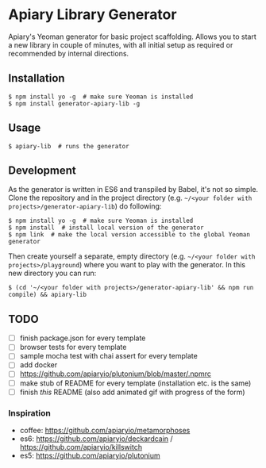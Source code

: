 # Apiary Library Generator

Apiary's Yeoman generator for basic project scaffolding. Allows you to start
a new library in couple of minutes, with all initial setup as required or
recommended by internal directions.

## Installation

```shell
$ npm install yo -g  # make sure Yeoman is installed
$ npm install generator-apiary-lib -g
```

## Usage

```shell
$ apiary-lib  # runs the generator
```

## Development

As the generator is written in ES6 and transpiled by Babel, it's not so
simple. Clone the repository and in the project directory (e.g.
`~/<your folder with projects>/generator-apiary-lib`) do following:

```shell
$ npm install yo -g  # make sure Yeoman is installed
$ npm install  # install local version of the generator
$ npm link  # make the local version accessible to the global Yeoman generator
```

Then create yourself a separate, empty directory (e.g.
`~/<your folder with projects>/playground`) where you want to play with
the generator. In this new directory you can run:

```shell
$ (cd '~/<your folder with projects>/generator-apiary-lib' && npm run compile) && apiary-lib
```

## TODO

- [ ] finish package.json for every template
- [ ] browser tests for every template
- [ ] sample mocha test with chai assert for every template
- [ ] add docker
- [ ] https://github.com/apiaryio/plutonium/blob/master/.npmrc
- [ ] make stub of README for every template (installation etc. is the same)
- [ ] finish *this* README (also add animated gif with progress of the form)

### Inspiration

- coffee: https://github.com/apiaryio/metamorphoses
- es6: https://github.com/apiaryio/deckardcain / https://github.com/apiaryio/killswitch
- es5: https://github.com/apiaryio/plutonium

